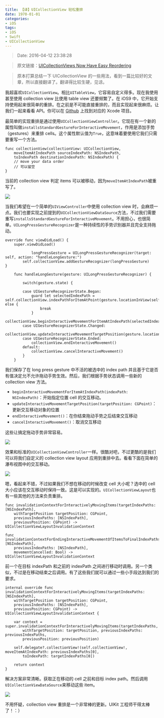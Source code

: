 ```yaml
---
title: 【译】UICollectionView 轻松重排
date: 1970-01-01 
categories:
- iOS
tags:
- iOS
- Swift
- UICollectionView
---
```


> Date: 2016-04-12 23:38:28

> 原文链接：[UICollectionViews Now Have Easy Reordering](http://nshint.io/blog/2015/07/16/uicollectionviews-now-have-easy-reordering/)

> 原本打算总结一下 UICollectionView 的一些用法，看到一篇比较好的文章，所以直接翻译了。翻译得比较生硬，见谅。


我超喜欢`UICollectionView`。相比`UITableView`，它容易自定义得多。现在我使用甚至使用 collection view 比使用 table view 还要频繁了。在 iOS9 中，它开始支持使用起来很简单的重排。在之前是不可能直接重排的，而且实现起来很麻烦。让我们一起来看看 API。你可以在 [Github](https://github.com/nshintio/uicollectionview-reordering) 上找到对应的 Xcode 项目。

最简单的实现重排是通过使用`UICollectionViewController`。它现在有一个新的属性叫做`installsStandardGestureForInteractiveMovement`，作用是添加手势（gestures）来重排 cells。这个属性默认值为`True`，这意味着要使用它我们只需要重写一个方法。
```
func collectionView(collectionView: UICollectionView,
    moveItemAtIndexPath sourceIndexPath: NSIndexPath,
    toIndexPath destinationIndexPath: NSIndexPath) {
    // move your data order
    // 可以留空
}
```
当前的 collection view 判定 items 可以被移动，因为`moveItemAtIndexPath`被重写了。

![](http://nshint.io/images/uicollectionview-reordering/1.gif)

<!--more-->

当我们希望在一个简单的`UIViewController`中使用 collection view 时，会麻烦一点。我们也要实现之前提到的`UICollectionViewDataSource`方法，不过我们需要重写`installsStandardGestureForInteractiveMovement`。不用担心，也很简单。`UILongPressGestureRecognizer`是一种持续性的手势识别器并且完全支持拖动。
```
override func viewDidLoad() {
    super.viewDidLoad()

            longPressGesture = UILongPressGestureRecognizer(target: self, action: "handleLongGesture:")
        self.collectionView.addGestureRecognizer(longPressGesture)
}

    func handleLongGesture(gesture: UILongPressGestureRecognizer) {

        switch(gesture.state) {

        case UIGestureRecognizerState.Began:
            guard let selectedIndexPath = self.collectionView.indexPathForItemAtPoint(gesture.locationInView(self.collectionView)) else {
                break
            }
            collectionView.beginInteractiveMovementForItemAtIndexPath(selectedIndexPath)
        case UIGestureRecognizerState.Changed:
            collectionView.updateInteractiveMovementTargetPosition(gesture.locationInView(gesture.view!))
        case UIGestureRecognizerState.Ended:
            collectionView.endInteractiveMovement()
        default:
            collectionView.cancelInteractiveMovement()
        }
    }
```
我们保存了在 long press gesture 中不活的被选中的 index path 并且基于它是否有值决定允不允许拖动手势生效。然后，我们根据手势状态调用一些新的 collection view 方法。

- `beginInteractiveMovementForItemAtIndexPath(indexPath: NSIndexPath)`：开始指定位置 cell 的交互移动。
- `updateInteractiveMovementTargetPosition(targetPosition: CGPoint)`：更新交互移动对象的位置
- `endInteractiveMovement()`：在你结束拖动手势之后结束交互移动
- `cancelInteractiveMovement()`：取消交互移动

这些让搞定拖动手势非常容易。

![](http://nshint.io/images/uicollectionview-reordering/2.gif)

效果和标准的`UICollectionViewController`一样。很酷对吧，不过更酷的是我们可以将我们自定义的 collection view layout 应用到重排中去。看看下面在简单的瀑布视图中的交互移动。

![](http://nshint.io/images/uicollectionview-reordering/3.gif)

嗯，看起来不错，不过如果我们不想在移动的时候改变 cell 大小呢？选中的 cell 大小应该在交互移动时保持一致。这是可以实现的。`UICollectionViewLayout`也有一些其他的方法来负责重排。
```
func invalidationContextForInteractivelyMovingItems(targetIndexPaths: [NSIndexPath],
    withTargetPosition targetPosition: CGPoint,
    previousIndexPaths: [NSIndexPath],
    previousPosition: CGPoint) -> UICollectionViewLayoutInvalidationContext

func invalidationContextForEndingInteractiveMovementOfItemsToFinalIndexPaths(indexPaths: [NSIndexPath],
    previousIndexPaths: [NSIndexPath],
    movementCancelled: Bool) -> UICollectionViewLayoutInvalidationContext
```
前一个在目标 indexPath 和之前的 indexPath 之间进行移动时调用。另一个类似，不过是在移动结束之后调用。有了这些我们就可以通过一些小手段达到我们的要求。
```
internal override func invalidationContextForInteractivelyMovingItems(targetIndexPaths: [NSIndexPath],
    withTargetPosition targetPosition: CGPoint,
    previousIndexPaths: [NSIndexPath],
    previousPosition: CGPoint) -> UICollectionViewLayoutInvalidationContext {

    var context = super.invalidationContextForInteractivelyMovingItems(targetIndexPaths,
        withTargetPosition: targetPosition, previousIndexPaths: previousIndexPaths,
        previousPosition: previousPosition)

    self.delegate?.collectionView!(self.collectionView!, moveItemAtIndexPath: previousIndexPaths[0],
        toIndexPath: targetIndexPaths[0])

    return context
}
```
解决方案非常清晰。获取正在移动的 cell 之前和目标 index path。然后调用`UICollectionViewDataSource`来移动这些 item。

![](http://nshint.io/images/uicollectionview-reordering/4.gif)

不用怀疑，collection view 重排是一个非常棒的更新。UIKit 工程师干得太棒了！：）






















